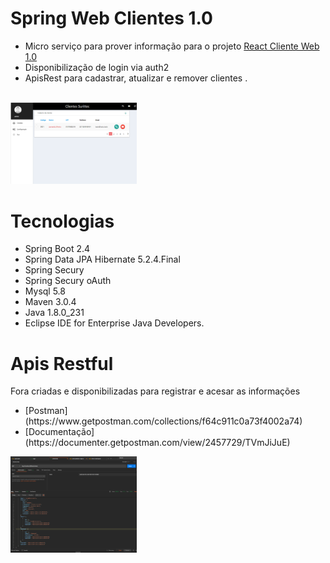 # Spring Web Clientes 1.0
* Micro serviço para prover informação para o projeto  [React Cliente Web 1.0 ](https://github.com/leocompiler/react-clientes-web)
* Disponibilização de login via auth2 
* ApisRest para cadastrar, atualizar e remover clientes .
<br>
<img width=40% height=20% src="https://github.com/leocompiler/react-clientes-web/blob/master/imagens/web_cliente_react.PNG?raw=true">

# Tecnologias
<ul>
<li>Spring Boot 2.4 </li>
<li> Spring Data JPA Hibernate 5.2.4.Final </li>
<li> Spring Secury </li>
<li> Spring Secury oAuth </li>
<li> Mysql 5.8 </li>
<li> Maven 3.0.4</li>
<li> Java 1.8.0_231 </li>
<li> Eclipse IDE for Enterprise Java Developers. </li>
 </ul>
 
 # Apis Restful 
 Fora criadas e disponibilizadas para registrar e acesar as informações
 <ul>
 <li>[Postman](https://www.getpostman.com/collections/f64c911c0a73f4002a74)</li>
 <li> [Documentação](https://documenter.getpostman.com/view/2457729/TVmJiJuE)</li>
 </ul>
<img width=40% height=20% src="https://github.com/leocompiler/react-clientes-web/blob/master/imagens/postman.PNG?raw=true">

